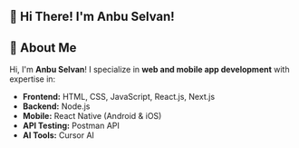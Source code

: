 ## 👋 Hi There!  I'm **Anbu Selvan**!

## 🚀 About Me
Hi, I'm **Anbu Selvan**! I specialize in **web and mobile app development** with expertise in:
- **Frontend:** HTML, CSS, JavaScript, React.js, Next.js
- **Backend:** Node.js
- **Mobile:** React Native (Android & iOS)
- **API Testing:** Postman API
- **AI Tools:** Cursor AI

